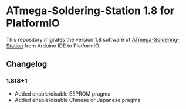 # ATmega-Soldering-Station 1.8 for PlatformIO
This repository migrates the version 1.8 software of [ATmega-Soldering-Station](https://github.com/createskyblue/ATmega-Soldering-Station) from Arduino IDE to PlatformIO.

## Changelog
### 1.8t8+1
* Added enable/disable EEPROM pragma
* Added enable/disable Chinese or Japanese pragma